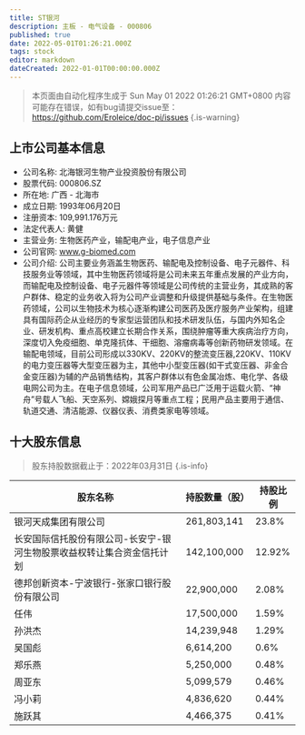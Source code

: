 ```yaml
---
title: ST银河
description: 主板 - 电气设备 - 000806
published: true
date: 2022-05-01T01:26:21.000Z
tags: stock
editor: markdown
dateCreated: 2022-01-01T00:00:00.000Z
---
```


> 本页面由自动化程序生成于 Sun May 01 2022 01:26:21 GMT+0800
> 内容可能存在错误，如有bug请提交issue至：https://github.com/Eroleice/doc-pi/issues
{.is-warning}

## 上市公司基本信息
- 公司名称: 北海银河生物产业投资股份有限公司
- 股票代码: 000806.SZ
- 所在地: 广西 - 北海市
- 成立日期: 1993年06月20日
- 注册资本: 109,991.176万元
- 法定代表人: 黄健
- 主营业务: 生物医药产业，输配电产业，电子信息产业
- 公司官网: www.g-biomed.com
- 公司介绍: 公司主要业务涵盖生物医药、输配电及控制设备、电子元器件、科技服务业等领域，其中生物医药领域将是公司未来五年重点发展的产业方向，而输配电及控制设备、电子元器件等领域是公司传统的主营业务，其成熟的客户群体、稳定的业务收入将为公司产业调整和升级提供基础与条件。在生物医药领域，公司以生物技术为核心逐渐构建公司医药及医疗服务产业架构，组建具有国际药企从业经历的专家型运营团队和技术研发队伍，与国内外知名企业、研发机构、重点高校建立长期合作关系，围绕肿瘤等重大疾病治疗方向，深度切入免疫细胞、单克隆抗体、干细胞、溶瘤病毒等创新药物研发领域。在输配电领域，目前公司形成以330KV、220KV的整流变压器,220KV、110KV的电力变压器等大型变压器为主，其他中小型变压器(如干式变压器、非金合金变压器)为辅的产品销售结构，其客户群体以有色金属冶炼、电化学、各级电网公司为主。在电子信息领域，公司军用产品已广泛用于运载火箭、“神舟”号载人飞船、天空系列、嫦娥探月等重点工程；民用产品主要用于通信、轨道交通、清洁能源、仪器仪表、消费类家电等领域。


## 十大股东信息
> 股东持股数据截止于：2022年03月31日
{.is-info}

| 股东名称 | 持股数量（股） | 持股比例 |
| --- | --- | --- |
| 银河天成集团有限公司 | 261,803,141 | 23.8% |
| 长安国际信托股份有限公司-长安宁-银河生物股票收益权转让集合资金信托计划 | 142,100,000 | 12.92% |
| 德邦创新资本-宁波银行-张家口银行股份有限公司 | 22,900,000 | 2.08% |
| 任伟 | 17,500,000 | 1.59% |
| 孙洪杰 | 14,239,948 | 1.29% |
| 吴国彪 | 6,614,200 | 0.6% |
| 郑乐燕 | 5,250,000 | 0.48% |
| 周亚东 | 5,099,579 | 0.46% |
| 冯小莉 | 4,836,620 | 0.44% |
| 施跃其 | 4,466,375 | 0.41% |




